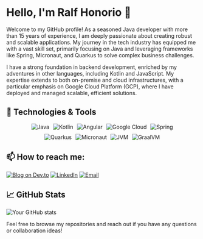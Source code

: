         
# Hello, I'm Ralf Honorio 👋

Welcome to my GitHub profile! As a seasoned Java developer with more than 15 years of experience, I am deeply passionate about creating robust and scalable applications. My journey in the tech industry has equipped me with a vast skill set, primarily focusing on Java and leveraging frameworks like Spring, Micronaut, and Quarkus to solve complex business challenges. 

I have a strong foundation in backend development, enriched by my adventures in other languages, including Kotlin and JavaScript. My expertise extends to both on-premise and cloud infrastructures, with a particular emphasis on Google Cloud Platform (GCP), where I have deployed and managed scalable, efficient solutions.

## 🔧 Technologies & Tools
<div style="display:flex; justify-content:center; flex-wrap:wrap; gap:10px;">
    <div style="display:flex; justify-content:center; gap:10px;">
        <img src="https://img.shields.io/badge/Java-ED8B00?style=for-the-badge&logo=openjdk&logoColor=white" alt="Java"/>
        <img src="https://img.shields.io/badge/Kotlin-0095D5?&style=for-the-badge&logo=kotlin&logoColor=white" alt="Kotlin"/>
        <img src="https://img.shields.io/badge/Angular-DD0031?style=for-the-badge&logo=angular&logoColor=white" alt="Angular"/>
        <img src="https://img.shields.io/badge/Google_Cloud-4285F4?style=for-the-badge&logo=google-cloud&logoColor=white" alt="Google Cloud"/>
        <img src="https://img.shields.io/badge/Spring-6DB33F?style=for-the-badge&logo=spring&logoColor=white" alt="Spring"/>
    </div>
    <div style="display:flex; justify-content:center; gap:10px;">
        <img src="https://img.shields.io/badge/Framework-Quarkus-4695EB.svg?style=flat-square&logo=quarkus" alt="Quarkus"/>
        <img src="https://img.shields.io/badge/Framework-Micronaut-blue.svg?style=flat-square&logo=micronaut" alt="Micronaut"/>
        <img src="https://badgen.net/badge/VM/JVM/red" alt="JVM"/>
        <img src="https://badgen.net/badge/VM/GraalVM/orange" alt="GraalVM"/>
    </div>
</div>


## 📫 How to reach me:



[![Blog on Dev.to](https://img.shields.io/badge/Blog-Dev.to-0A0A0A.svg?style=for-the-badge&logo=dev.to&logoColor=white)](Your_Dev.to_Profile_URL)
[![LinkedIn](https://img.shields.io/badge/LinkedIn-0077B5.svg?style=for-the-badge&logo=linkedin&logoColor=white)](Your_LinkedIn_Profile_URL)
[![Email](https://img.shields.io/badge/Email-me-red.svg?style=for-the-badge&logo=gmail&logoColor=white)](mailto:Your_Email_Address)

## 📈 GitHub Stats

![Your GitHub stats](https://github-readme-stats.vercel.app/api?username=yourusername&show_icons=true&theme=tokyonight)


Feel free to browse my repositories and reach out if you have any questions or collaboration ideas!
